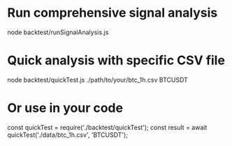# Run comprehensive signal analysis
node backtest/runSignalAnalysis.js

# Quick analysis with specific CSV file
node backtest/quickTest.js ./path/to/your/btc_1h.csv BTCUSDT

# Or use in your code
const quickTest = require('./backtest/quickTest');
const result = await quickTest('./data/btc_1h.csv', 'BTCUSDT');